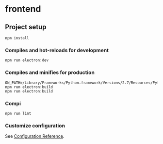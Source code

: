 # frontend

## Project setup
```
npm install
```

### Compiles and hot-reloads for development
```
npm run electron:dev
```

### Compiles and minifies for production
```
ON_PATH=/Library/Frameworks/Python.framework/Versions/2.7/Resources/Python.app/Contents/MacOS/Python npm run electron:build
npm run electron:build
```

### Compi
```
npm run lint
```

### Customize configuration
See [Configuration Reference](https://cli.vuejs.org/config/).
